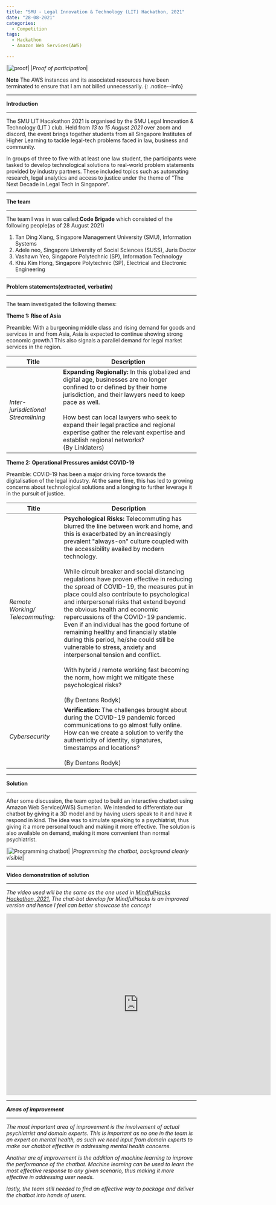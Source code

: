 ```yaml
---
title: "SMU - Legal Innovation & Technology (LIT) Hackathon, 2021"
date: "28-08-2021"
categories:
  - Competition
tags:
  - Hackathon
  - Amazon Web Services(AWS)

---
```


|![proof](/assets/images/Hackathon-SMU_LIT-2021/SMU_LIT-2021_cert.png)|
|<em>Proof of participation</em>|

**Note** The AWS instances and its associated resources have been terminated to ensure that I am not billed unnecessarily.
{: .notice--info}

***

<strong>Introduction</strong>

***
The SMU LIT Hacakathon 2021 is organised by the SMU Legal Innovation & Technology (LIT ) club. Held from <em>13 to 15 August 2021</em> over zoom and discord, the event brings together students from all Singapore Institutes of Higher Learning to tackle legal-tech problems faced in law, business and community. 

In groups of three to five with at least one law student, the participants were tasked to develop technological solutions to real-world problem statements provided by industry partners. These included topics such as automating research, legal analytics and access to justice under the theme of “The Next Decade in Legal Tech in Singapore”.

***

<strong>The team</strong>

***
The team I was in was called:<strong>Code Brigade</strong> which consisted of the following people(as of 28 August 2021)

1. Tan Ding Xiang, Singapore Management University (SMU), Information Systems
2. Adele neo, Singapore University of Social Sciences (SUSS), Juris Doctor
3. Vashawn Yeo, Singapore Polytechnic (SP), Information Technology 
4. Khiu Kim Hong, Singapore Polytechnic (SP), Electrical and Electronic Engineering

***

<strong>Problem statements(extracted, verbatim)</strong>

***
The team investigated the following themes:

<strong>Theme 1: Rise of Asia</strong>

Preamble: With a burgeoning middle class and rising demand for goods and services in and from Asia, Asia is expected to continue showing strong economic growth.1 This also signals a parallel demand for legal market services in the region.

| Title     | Description |
| ----------- | ----------- |
|<em>Inter-jurisdictional Streamlining</em>|<strong>Expanding Regionally:</strong> In this globalized and digital age, businesses are no longer confined to or defined by their home jurisdiction, and their lawyers need to keep pace as well.<br><br>How best can local lawyers who seek to expand their legal practice and regional expertise gather the relevant expertise and establish regional networks? <br>(By Linklaters)|


<strong>Theme 2: Operational Pressures amidst COVID-19</strong>

Preamble: COVID-19 has been a major driving force towards the digitalisation of the legal industry. At the same time, this has led to growing concerns about technological solutions
and a longing to further leverage it in the pursuit of justice.


| Title     | Description |
| ----------- | ----------- |
|<em>Remote Working/ Telecommuting:</em>|<strong>Psychological Risks: </strong>Telecommuting has blurred the line between work and home, and this is exacerbated by an increasingly prevalent "always-on" culture coupled with the accessibility availed by modern technology.<br><br>While circuit breaker and social distancing regulations have proven effective in reducing the spread of COVID-19, the measures put in place could also contribute to psychological and interpersonal risks that extend beyond the obvious health and economic repercussions of the COVID-19 pandemic. Even if an individual has the good fortune of remaining healthy and financially stable during this period, he/she could still be vulnerable to stress, anxiety and interpersonal tension and conflict.<br><br>With hybrid / remote working fast becoming the norm, how might we mitigate these psychological risks?<br><br>(By Dentons Rodyk)|
|<em>Cybersecurity </em>|<strong>Verification: </strong>The challenges brought about during the COVID-19 pandemic forced communications to go almost fully online. How can we create a solution to verify the authenticity of identity, signatures, timestamps and locations?<br><br>(By Dentons Rodyk)|

***

<strong>Solution</strong>

***
After some discussion, the team opted to build an interactive chatbot using Amazon Web Service(AWS) Sumerian. We intended to differentiate our chatbot by giving it a 3D model and by having users speak to it and have it respond in kind. The idea was to simulate speaking to a psychiatrist, thus giving it a more personal touch and making it more effective. The solution is also available on demand, making it more convenient than normal psychiatrist.

|![Programming chatbot](/assets/images/Hackathon-SMU_LIT-2021/AWS_Sumerian.png)|
|<em>Programming the chatbot, background clearly visible</em>|

***

<strong>Video demonstration of solution</strong>

***
<em>The video used will be the same as the one used in  <a href="https://khkhiu.github.io/competition/Hackathon_MindFullHacks-2021/"> MindfulHacks Hackathon, 2021.</a> The chat-bot develop for MindfulHacks is an improved version and hence I feel can better showcase the concept

<div class="embed-container">
  <iframe
      src="https://youtube.com/embed/Qk_C7c5Wzqs"
      width="700"
      height="480"
      frameborder="0"
      allowfullscreen="">
  </iframe>
</div>


***

<strong>Areas of improvement</strong>

***
The most important area of improvement is the involvement of actual psychiatrist and domain experts. This is important as no one  in the team is an expert on mental health, as such we need input from domain experts to make our chatbot effective in addressing mental health concerns.

Another are of improvement is the addition of machine learning to improve the performance of the chatbot. Machine learning can be used to learn the most effective response to any given scenario, thus making it more effective in addressing user needs.

lastly, the team still needed to find an effective way to package and deliver the chatbot into hands of users.